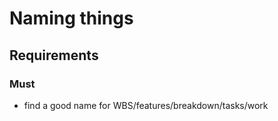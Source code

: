 # Naming things

## Requirements

### Must

* find a good name for WBS/features/breakdown/tasks/work
